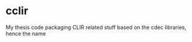 cclir
=====

My thesis code packaging CLIR related stuff based on the cdec libraries, hence the name
